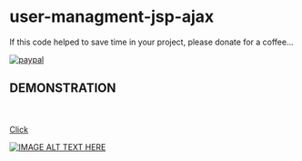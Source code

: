 # user-managment-jsp-ajax

If this code helped to save time in your project, please donate for a coffee...

[![paypal](https://www.paypalobjects.com/en_US/i/btn/btn_donateCC_LG.gif)](https://www.paypal.com/cgi-bin/webscr?cmd=_s-xclick&hosted_button_id=AFSV8TQBVW6LC)



<h2>DEMONSTRATION</h2>
<br>
<br>
<a href="https://www.youtube.com/watch?v=KnYbPJbyqRw">Click</a>

[![IMAGE ALT TEXT HERE](https://img.youtube.com/vi/KnYbPJbyqRw/0.jpg)](https://www.youtube.com/watch?v=KnYbPJbyqRw)
